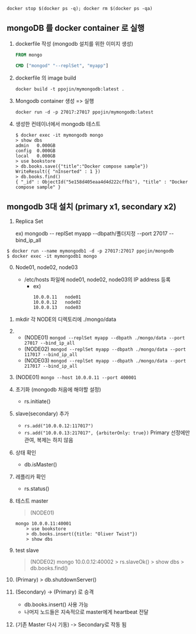 ```shell
docker stop $(docker ps -q); docker rm $(docker ps -qa)
```

## mongoDB 를 docker container 로 실행
1. dockerfile 작성 (mongodb 설치를 위한 이미지 생성)
    ```Dockerfile
    FROM mongo

    CMD ["mongod" "--replSet", "myapp"]
    ```
1. dockerfile 의 image build
    ```
    docker build -t ppojin/mymongodb:latest .
    ```
1. Mongodb container 생성 => 실행
    ```
    docker run -d -p 27017:27017 ppojin/mymongodb:latest
    ```
1. 생성한 컨테이너에서 mongodb 테스트
    ```
    $ docker exec -it mymongodb mongo
    > show dbs
    admin   0.000GB
    config  0.000GB
    local   0.000GB
    > use bookstore
    > db.books.save({"title":"Docker compose sample"})
    WriteResult({ "nInserted" : 1 })
    > db.books.find()
    { "_id" : ObjectId("5e158d405eaa4d4d222cffb1"), "title" : "Docker compose sample" }
    ```

## mongodb 3대 설치 (primary x1, secondary x2)
1. Replica Set
    
    ex) mongodb -- replSet  myapp --dbpath/폴더지정 --port 27017 --bind_ip_all

```
$ docker run --name mymongodb1 -d -p 27017:27017 ppojin/mongodb
$ docker exec -it mymongodb1 mongo
```

0. Node01, node02, node03
    - /etc/hosts 파일에 node01, node02, node03의 IP address 등록
		- ex)
            ```
            10.0.0.11 	node01	
            10.0.0.12 	node02	
            10.0.0.13 	node03
            ```

1.  mkdir 각 NODE의 디렉토리에 ./mongo/data 
2.  - (NODE01) `mongod --replSet myapp --dbpath ./mongo/data --port 27017 --bind_ip_all`
    - (NODE02) `mongod --replSet myapp --dbpath ./mongo/data --port 117017 --bind_ip_all`
    - (NODE03) `mongod --replSet myapp --dbpath ./mongo/data --port 217017 --bind_ip_all`

3.  (NODE01) `mongo --host 10.0.0.11 --port 400001`
	
4.  초기화 (mongodb 처음에 해야할 설정)
    - rs.initiate()

5. slave(secondary) 추가
    - `rs.add("10.0.0.12:117017")`
    - `rs.add("10.0.0.13:217017", {arbiterOnly: true})`
        Primary 선정에만 관여, 복제는 하지 않음

6.  상태 확인
    - db.isMaster()

7.  레플리카 확인
    - rs.status()

8.  테스트 master
    > (NODE01)
    ```shell
	mongo 10.0.0.11:40001
        > use bookstore
        > db.books.insert({title: "Oliver Twist"})
        > show dbs
    ```

9.  test slave
    > (NODE02)
    mongo 10.0.0.12:40002
        > rs.slaveOk()
        > show dbs
        > db.books.find()

10. (Primary) > db.shutdownServer()

11. (Secondary) -> (Primary) 로 승격
    - db.books.insert() 사용 가능
    - 나머지 노드들은 지속적으로 master에게 heartbeat 전달

12. (기존 Master 다시 기동) -> Secondary로 작동 됨 